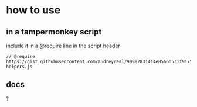 # how to use
## in a tampermonkey script
include it in a @require line in the script header
```
// @require https://gist.githubusercontent.com/audreyreal/99982831414e8566d531f917515d83e9/raw/nationstates-helpers.js
```
## docs
?